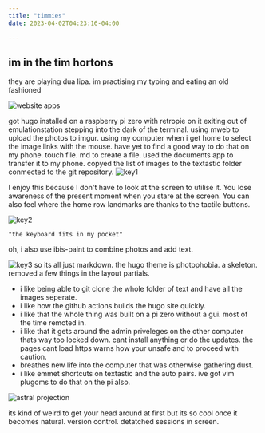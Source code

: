 ```yaml
---
title: "timmies"
date: 2023-04-02T04:23:16-04:00

---
```


## im in the tim hortons

they are playing dua lipa.
im practising my typing and eating an old fashioned

![website apps](https://i.imgur.com/RErQcue.png) 

got hugo installed on a raspberry pi zero with retropie on it
exiting out of emulationstation stepping into the dark of the terminal. using mweb to upload the photos to imgur. using my computer when i get home to select the image links with the mouse. have yet to find a good way to do that on my phone. touch file. md to create a file. used the documents app to transfer it to my phone. copyed the list of images to the textastic folder conmected to the git repository.
![key1](https://i.imgur.com/TsEEhqQ.jpg) 

I enjoy this because I don't have to look at the screen to utilise it. 
You lose awareness of the present moment when you stare at the screen. 
You can also feel where the home row landmarks are thanks to the tactile buttons.

![key2](https://i.imgur.com/vcRMOmP.jpg) 

	"the keyboard fits in my pocket"
	
oh, i also use ibis-paint to combine photos and add text.

![key3](https://i.imgur.com/4BX0bBw.jpg) 
so its all just markdown.
the hugo theme is photophobia. a skeleton. removed a few things in the layout partials. 
- i like being able to git clone the whole folder of text and have all the images seperate. 
- i like how the github actions builds the hugo site quickly. 
- i like that the whole thing was built on a pi zero without a gui. most of the time remoted in.
- i like that it gets around the admin priveleges on the other computer thats way too locked down. cant install anything or do the updates. the pages cant load https warns how your unsafe and to proceed with caution. 
- breathes new life into the computer that was otherwise gathering dust.
- i like emmet shortcuts on textastic and the auto pairs. ive got vim plugoms to do that on the pi also.

![astral projection](https://i.redd.it/qhyr8o9bgq191.png)

its kind of weird to get your head around at first but its so cool once it becomes natural. version control. detatched sessions in screen.